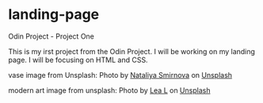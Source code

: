 # landing-page
Odin Project - Project One

This is my irst project from the Odin Project. I will be working on my landing page.
I will be focusing on HTML and CSS. 

vase image from Unsplash: Photo by <a href="https://unsplash.com/@fierysnake?utm_source=unsplash&utm_medium=referral&utm_content=creditCopyText">Nataliya Smirnova</a> on <a href="https://unsplash.com/s/photos/modern-art?utm_source=unsplash&utm_medium=referral&utm_content=creditCopyText">Unsplash</a>

modern art image from unsplash: Photo by <a href="https://unsplash.com/@leladesign?utm_source=unsplash&utm_medium=referral&utm_content=creditCopyText">Lea L</a> on <a href="https://unsplash.com/s/photos/modern-art?utm_source=unsplash&utm_medium=referral&utm_content=creditCopyText">Unsplash</a>
  
  
